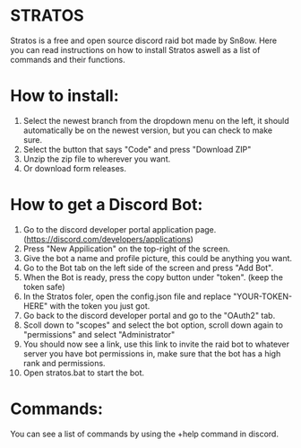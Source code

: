 # STRATOS
Stratos is a free and open source discord raid bot made by Sn8ow.
Here you can read instructions on how to install Stratos aswell as a list of commands and their functions.

#  How to install:

1) Select the newest branch from the dropdown menu on the left, it should automatically be on the newest version, but you can check to make sure.
2) Select the button that says "Code" and press "Download ZIP"
3) Unzip the zip file to wherever you want.
4) Or download form releases.

# How to get a Discord Bot:

1) Go to the discord developer portal application page. (https://discord.com/developers/applications)
2) Press "New Appilication" on the top-right of the screen.
3) Give the bot a name and profile picture, this could be anything you want.
4) Go to the Bot tab on the left side of the screen and press "Add Bot".
5) When the Bot is ready, press the copy button under "token". (keep the token safe)
6) In the Stratos foler, open the config.json file and replace "YOUR-TOKEN-HERE" with the token you just got.
7) Go back to the discord developer portal and go to the "OAuth2" tab.
8) Scoll down to "scopes" and select the bot option, scroll down again to "permissions" and select "Administrator"
9) You should now see a link, use this link to invite the raid bot to whatever server you have bot permissions in, make sure that the bot has a high rank and permissions.
10) Open stratos.bat to start the bot.

# Commands:
You can see a list of commands by using the +help command in discord.
